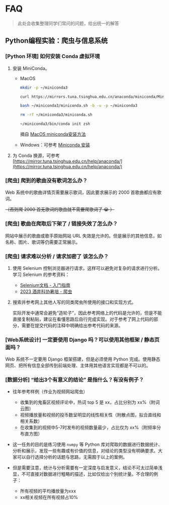# FAQ

> 此处会收集整理同学们常问的问题，给出统一的解答

## Python编程实验：爬虫与信息系统


### [Python 环境] 如何安装 Conda 虚拟环境

1. 安装 MiniConda。
    - MacOS 

        ```bash
        mkdir -p ~/miniconda3

        curl https://mirrors.tuna.tsinghua.edu.cn/anaconda/miniconda/Miniconda3-latest-MacOSX-arm64.sh -o ~/miniconda3/miniconda.sh

        bash ~/miniconda3/miniconda.sh -b -u -p ~/miniconda3

        rm -rf ~/miniconda3/miniconda.sh

        ~/miniconda3/bin/conda init zsh
        ```

        摘自 [MacOS miniconda安装方法](https://zhuanlan.zhihu.com/p/707270703)

    - Windows：可参考 [Miniconda 安装](https://www.quanxiaoha.com/conda/install-miniconde.html)


2. 为 Conda 换源，可参考 [https://mirror.tuna.tsinghua.edu.cn/help/anaconda/](https://mirror.tuna.tsinghua.edu.cn/help/anaconda/)


### [爬虫] 爬到的歌曲没有歌词怎么办？

Web 系统中的歌曲详情页需要展示歌词，因此要求展示的 2000 首歌曲都应有歌词。

<del>（否则爬 2000 首无歌词的歌曲就不需要爬歌词了 😭 ）</del>


### [爬虫] 歌曲在爬取后下架了 / 链接失效了怎么办？

网站中展示的歌曲或歌手原始网站 URL 失效是允许的。但是展示的其他信息，如名称、图片、歌词等仍需要正常展示。


### [爬虫] 请求难以分析 / 请求加密了 该怎么办？

1. 使用 Selenium 控制浏览器进行请求，这样可以避免对复杂的请求进行分析。学习 Selenium 的参考资料：
    - [Selenium文档 - 入门指南](https://www.selenium.dev/zh-cn/documentation/webdriver/getting_started/)
    - [2023 酒井科协暑培 - 爬虫](https://summer23.net9.org/backend/crawler/)

2. 搜索并参考网上其他人写的同类爬虫所使用的接口和实现方式。

    实际开发中通常会避免“造轮子”，因此参考网络上的代码是允许的，但是不能直接复制粘贴，建议在看懂思路后自行完成实现。对于参考了网上代码的部分，需要在提交代码的注释中明确给出参考代码的来源。


### [Web系统设计] 一定要使用 Django 吗？可以使用其他框架 / 静态页面吗？

Web 系统不一定要用 Django 框架搭建，但是必须使用 Python 完成。使用静态网页、把所有信息全部传到前端处理、主体用其他语言实现都是不可以的。


### [数据分析] “给出3个有意义的结论” 是指什么？有没有例子？


- 往年参考样例（作业为视频网站爬虫）
    - 收集到的鬼畜区视频评论中，热词 top 5 是 xx，占比分别为 xx%（附词云图）
    - 视频播放量和视频的投币数呈明显的线性相关性（附散点图，拟合直线和相关系数）
    - 在收集到的视频中5-7时发布的视频数量最少，占比仅为 xx%（附频率分布直方图）

- 这一任务的目的是练习使用 `numpy` 等 Python 库对爬取的数据进行数据统计、分析和展示，发现一些有趣或有价值的信息，对结论的类型没有明确要求。大家可以自行选择分析的话题与思路，无需囿于以上的案例。

- 但是需要注意，统计与分析需要有一定深度与启发意义，结论不可太过简单浅显，不可直接对数据进行粗略的描述，比如仅给出个别统计量。不合理的例子：
    - 所有视频的平均播放量为xxx
    - xx相关视频在所有视频占10%
